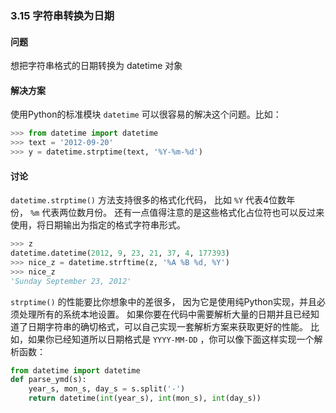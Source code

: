 ### 3.15 字符串转换为日期

#### 问题

想把字符串格式的日期转换为 datetime 对象

#### 解决方案

使用Python的标准模块 `datetime` 可以很容易的解决这个问题。比如：

```python
>>> from datetime import datetime
>>> text = '2012-09-20'
>>> y = datetime.strptime(text, '%Y-%m-%d')
```

#### 讨论

`datetime.strptime()` 方法支持很多的格式化代码， 比如 `%Y` 代表4位数年份， `%m` 代表两位数月份。 还有一点值得注意的是这些格式化占位符也可以反过来使用，将日期输出为指定的格式字符串形式。

```python
>>> z
datetime.datetime(2012, 9, 23, 21, 37, 4, 177393)
>>> nice_z = datetime.strftime(z, '%A %B %d, %Y')
>>> nice_z
'Sunday September 23, 2012'
```

`strptime()` 的性能要比你想象中的差很多， 因为它是使用纯Python实现，并且必须处理所有的系统本地设置。 如果你要在代码中需要解析大量的日期并且已经知道了日期字符串的确切格式，可以自己实现一套解析方案来获取更好的性能。 比如，如果你已经知道所以日期格式是 `YYYY-MM-DD` ，你可以像下面这样实现一个解析函数：

```python
from datetime import datetime
def parse_ymd(s):
    year_s, mon_s, day_s = s.split('-')
    return datetime(int(year_s), int(mon_s), int(day_s))
```

